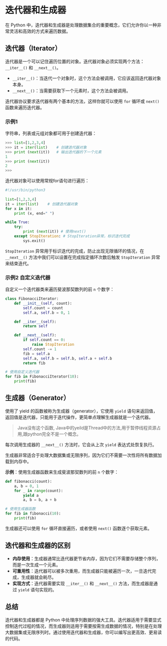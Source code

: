# 迭代器和生成器

在 Python 中，迭代器和生成器是处理数据集合的重要概念，它们允许你以一种非常灵活和高效的方式来遍历数据。

## 迭代器（Iterator）

迭代器是一个可以记住遍历位置的对象。迭代器对象必须实现两个方法：`__iter__()` 和 `__next__()`。

- `__iter__()`：当迭代一个对象时，这个方法会被调用，它应该返回迭代器对象本身。
- `__next__()`：当需要获取下一个元素时，这个方法会被调用。

迭代器协议要求迭代器有两个基本的方法，这样你就可以使用 `for` 循环或 `next()` 函数来遍历迭代器。

### 示例1

字符串，列表或元组对象都可用于创建迭代器：

```python
>>> list=[1,2,3,4]
>>> it = iter(list)    # 创建迭代器对象
>>> print (next(it))   # 输出迭代器的下一个元素
1
>>> print (next(it))
2
>>>
```

迭代器对象可以使用常规for语句进行遍历：

```python
#!/usr/bin/python3
 
list=[1,2,3,4]
it = iter(list)    # 创建迭代器对象
for x in it:
    print (x, end=" ")

while True:
    try:
        print (next(it)) # 使用next()
    except StopIteration: # StopIteration异常，标识迭代完成
        sys.exit()
```

`StopIteration` 异常用于标识迭代的完成，防止出现无限循环的情况，在 `__next__()` 方法中我们可以设置在完成指定循环次数后触发 `StopIteration` 异常来结束迭代。

### 示例2 自定义迭代器

自定义一个迭代器类来遍历斐波那契数列的前 `n` 个数字：

```python
class FibonacciIterator:
    def __init__(self, count):
        self.count = count
        self.a, self.b = 0, 1

    def __iter__(self):
        return self

    def __next__(self):
        if self.count == 0:
            raise StopIteration
        self.count -= 1
        fib = self.a
        self.a, self.b = self.b, self.a + self.b
        return fib

# 使用自定义迭代器
for fib in FibonacciIterator(10):
    print(fib)
```

## 生成器（Generator）

使用了 yield 的函数被称为生成器（generator），它使用 `yield` 语句来返回值，返回值是迭代器，只能用于迭代操作，更简单点理解生成器就是一个迭代器。
> Java没有这个函数, Java中的yeild是Thread中的方法,用于暂停线程资源占用,跟python完全不是一个概念。

每次调用生成器的 `__next__()` 方法时，它会从上次 `yield` 表达式处恢复执行。

生成器非常适合于处理大数据集或无限序列，因为它们不需要一次性将所有数据加载到内存中。

**示例**：使用生成器函数来生成斐波那契数列的前 `n` 个数字：

```python
def fibonacci(count):
    a, b = 0, 1
    for _ in range(count):
        yield a
        a, b = b, a + b

# 使用生成器函数
for fib in fibonacci(10):
    print(fib)
```

生成器还可以使用 `for` 循环直接遍历，或者使用 `next()` 函数逐个获取元素。

## 迭代器和生成器的区别

- **内存使用**：生成器通常比迭代器更节省内存，因为它们不需要存储整个序列，而是一次生成一个元素。
- **可重用性**：迭代器可以被多次重用，而生成器只能被遍历一次，一旦迭代完成，生成器就会耗尽。
- **实现方式**：迭代器需要实现 `__iter__()` 和 `__next__()` 方法，而生成器是通过 `yield` 语句实现的。

## 总结

迭代器和生成器都是 Python 中处理序列数据的强大工具。迭代器适用于需要显式控制迭代过程的情况，而生成器则适用于需要按需生成数据的情况，特别是在处理大数据集或无限序列时。通过使用迭代器和生成器，你可以编写出更高效、更易读的代码。
